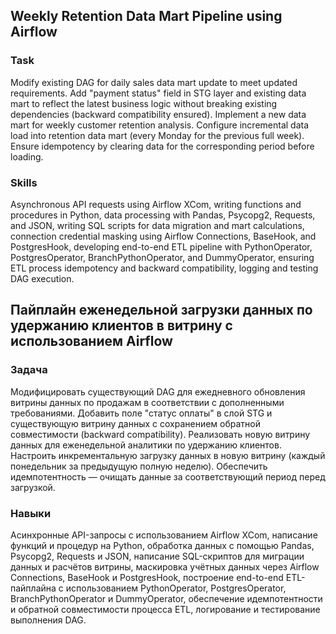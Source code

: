 ## Weekly Retention Data Mart Pipeline using Airflow

### Task  
Modify existing DAG for daily sales data mart update to meet updated requirements. Add "payment status" field in STG layer and existing data mart to reflect the latest business logic without breaking existing dependencies (backward compatibility ensured). Implement a new data mart for weekly customer retention analysis. Configure incremental data load into retention data mart (every Monday for the previous full week). Ensure idempotency by clearing data for the corresponding period before loading.

### Skills  
Asynchronous API requests using Airflow XCom, writing functions and procedures in Python, data processing with Pandas, Psycopg2, Requests, and JSON, writing SQL scripts for data migration and mart calculations, connection credential masking using Airflow Connections, BaseHook, and PostgresHook, developing end-to-end ETL pipeline with PythonOperator, PostgresOperator, BranchPythonOperator, and DummyOperator, ensuring ETL process idempotency and backward compatibility, logging and testing DAG execution.

## Пайплайн еженедельной загрузки данных по удержанию клиентов в витрину с использованием Airflow

### Задача  
Модифицировать существующий DAG для ежедневного обновления витрины данных по продажам в соответствии с дополненными требованиями. Добавить поле "статус оплаты" в слой STG и существующую витрину данных с сохранением обратной совместимости (backward compatibility). Реализовать новую витрину данных для еженедельной аналитики по удержанию клиентов. Настроить инкрементальную загрузку данных в новую витрину (каждый понедельник за предыдущую полную неделю). Обеспечить идемпотентность — очищать данные за соответствующий период перед загрузкой.

### Навыки  
Асинхронные API-запросы с использованием Airflow XCom, написание функций и процедур на Python, обработка данных с помощью Pandas, Psycopg2, Requests и JSON, написание SQL-скриптов для миграции данных и расчётов витрины, маскировка учётных данных через Airflow Connections, BaseHook и PostgresHook, построение end-to-end ETL-пайплайна с использованием PythonOperator, PostgresOperator, BranchPythonOperator и DummyOperator, обеспечение идемпотентности и обратной совместимости процесса ETL, логирование и тестирование выполнения DAG.
